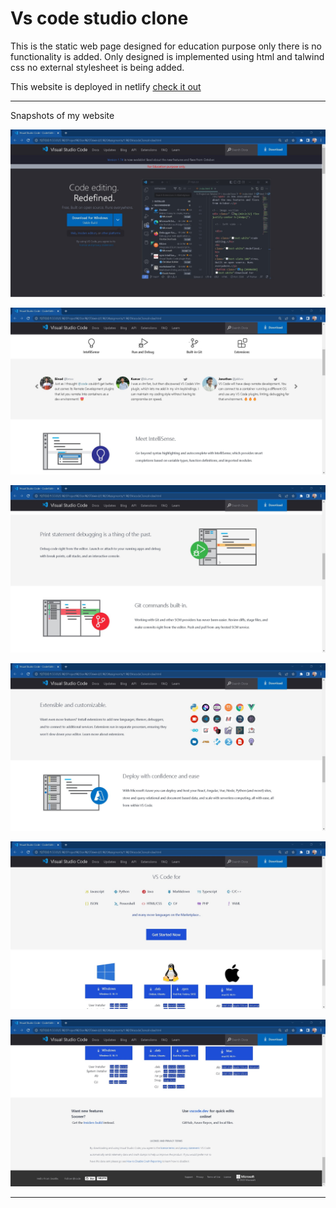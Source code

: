 # Vs code studio clone

This is the static web page designed for education purpose only there is no functionality is added. Only designed is implemented using html and talwind css no external stylesheet is being added.

This website is deployed in netlify 
[check it out]()

<hr/>

Snapshots of my website

![](./Output/1.jpg)

![](./Output/2.jpg)

![](./Output/3.jpg)

![](./Output/4.jpg)

![](./Output/5.jpg)

![](./Output/6.jpg)

<hr/>

